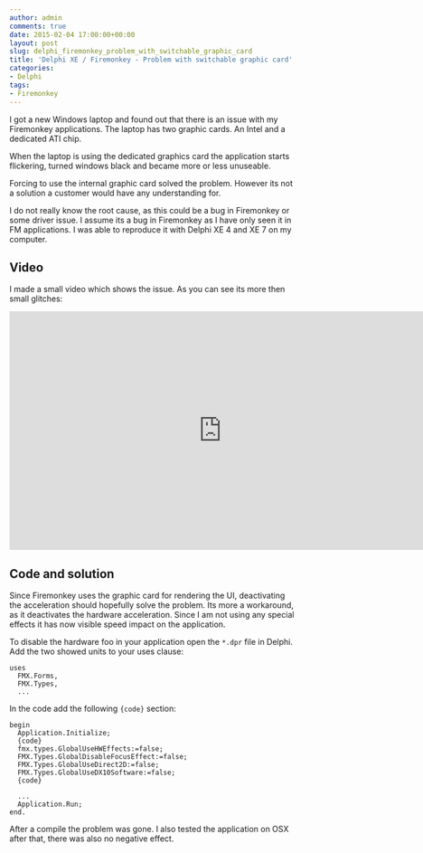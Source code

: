 ```yaml
---
author: admin
comments: true
date: 2015-02-04 17:00:00+00:00
layout: post
slug: delphi_firemonkey_problem_with_switchable_graphic_card
title: 'Delphi XE / Firemonkey - Problem with switchable graphic card'
categories:
- Delphi
tags:
- Firemonkey
---
```


I got a new Windows laptop and found out that there is an issue with my Firemonkey applications. 
The laptop has two graphic cards. An Intel and a dedicated ATI chip.

When the laptop is using the dedicated graphics card the application starts flickering, turned windows black and became more or less unuseable. 

Forcing to use the internal graphic card solved the problem. However its not a solution a customer would have any understanding for. 

I do not really know the root cause, as this could be a bug in Firemonkey or some driver issue. I assume its a bug in Firemonkey as I have only seen it in FM applications. I was able to reproduce it with Delphi XE 4 and XE 7 on my computer.

## Video

I made a small video which shows the issue. As you can see its more then small glitches:

<iframe width="750" height="422" src="https://www.youtube.com/embed/erBkqWToKag" frameborder="0" allowfullscreen></iframe>

## Code and solution

Since Firemonkey uses the graphic card for rendering the UI, deactivating the acceleration should hopefully solve the problem. Its more a workaround, as it deactivates the hardware acceleration. Since I am not using any special effects it has now visible speed impact on the application.

To disable the hardware foo in your application open the <code>*.dpr</code> file in Delphi. Add the two showed units to your uses clause:

	uses
	  FMX.Forms,
	  FMX.Types,
	  ...

In the code add the following <code>{code}</code> section:

	begin
	  Application.Initialize;
	  {code}
	  fmx.types.GlobalUseHWEffects:=false;
	  FMX.Types.GlobalDisableFocusEffect:=false;
	  FMX.Types.GlobalUseDirect2D:=false;
	  FMX.Types.GlobalUseDX10Software:=false;
	  {code}
	  
	  ...
	  Application.Run;
	end.
	
After a compile the problem was gone. I also tested the application on OSX after that, there was also no negative effect.